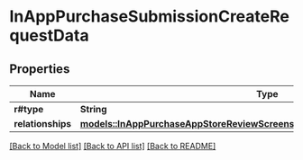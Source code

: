 # InAppPurchaseSubmissionCreateRequestData

## Properties

Name | Type | Description | Notes
------------ | ------------- | ------------- | -------------
**r#type** | **String** |  | 
**relationships** | [**models::InAppPurchaseAppStoreReviewScreenshotCreateRequestDataRelationships**](InAppPurchaseAppStoreReviewScreenshotCreateRequest_data_relationships.md) |  | 

[[Back to Model list]](../README.md#documentation-for-models) [[Back to API list]](../README.md#documentation-for-api-endpoints) [[Back to README]](../README.md)


